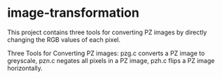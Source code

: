 # image-transformation
This project contains three tools for converting PZ images by directly changing the RGB values of each pixel. 

Three Tools for Converting PZ images:
pzg.c converts a PZ image to greyscale,
pzn.c negates all pixels in a PZ image,
pzh.c flips a PZ image horizontally.
